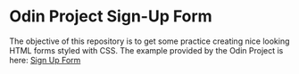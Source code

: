 # Odin Project Sign-Up Form

The objective of this repository is to get some practice creating nice looking HTML forms styled with CSS. The example provided by the Odin Project is here: [Sign Up Form](https://cdn.statically.io/gh/TheOdinProject/curriculum/5f37d43908ef92499e95a9b90fc3cc291a95014c/html_css/project-sign-up-form/sign-up-form.png)
